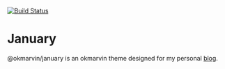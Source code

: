 [![Build Status](https://travis-ci.org/OkMarvin/january.svg?branch=master)](https://travis-ci.org/OkMarvin/january)

# January

@okmarvin/january is an okmarvin theme designed for my personal [blog](https://blog.zfanw.com/).